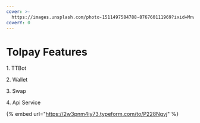 ```yaml
---
cover: >-
  https://images.unsplash.com/photo-1511497584788-876760111969?ixid=MnwxMjA3fDB8MHxwaG90by1wYWdlfHx8fGVufDB8fHx8&ixlib=rb-1.2.1&auto=format&fit=crop&w=3432&q=80
coverY: 0
---
```


# Tolpay Features

1\.    TTBot

2\.    Wallet

3\.    Swap

4\.    Api Service

{% embed url="https://2w3pnm4iy73.typeform.com/to/P228Ngvj" %}
